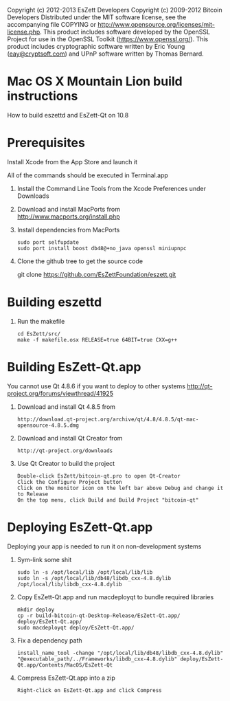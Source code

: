 Copyright (c) 2012-2013 EsZett Developers
Copyright (c) 2009-2012 Bitcoin Developers
Distributed under the MIT software license, see the accompanying file
COPYING or http://www.opensource.org/licenses/mit-license.php. This
product includes software developed by the OpenSSL Project for use in the
OpenSSL Toolkit (https://www.openssl.org/). This product includes cryptographic
software written by Eric Young (eay@cryptsoft.com) and UPnP software written by
Thomas Bernard.


Mac OS X Mountain Lion build instructions
=========================================
How to build eszettd and EsZett-Qt on 10.8


Prerequisites
=============
Install Xcode from the App Store and launch it

All of the commands should be executed in Terminal.app

1.  Install the Command Line Tools from the Xcode Preferences under Downloads

2.  Download and install MacPorts from http://www.macports.org/install.php

3.  Install dependencies from MacPorts

		sudo port selfupdate
		sudo port install boost db48@+no_java openssl miniupnpc

4.  Clone the github tree to get the source code

	git clone https://github.com/EsZettFoundation/eszett.git


Building eszettd
=================

1.  Run the makefile

		cd EsZett/src/
		make -f makefile.osx RELEASE=true 64BIT=true CXX=g++


Building EsZett-Qt.app
=======================
You cannot use Qt 4.8.6 if you want to deploy to other systems
http://qt-project.org/forums/viewthread/41925

1.  Download and install Qt 4.8.5 from

		http://download.qt-project.org/archive/qt/4.8/4.8.5/qt-mac-opensource-4.8.5.dmg

2.  Download and install Qt Creator from

		http://qt-project.org/downloads

3.  Use Qt Creator to build the project

		Double-click EsZett/bitcoin-qt.pro to open Qt-Creator
		Click the Configure Project button
		Click on the monitor icon on the left bar above Debug and change it to Release
		On the top menu, click Build and Build Project "bitcoin-qt"


Deploying EsZett-Qt.app
========================
Deploying your app is needed to run it on non-development systems

1.  Sym-link some shit

		sudo ln -s /opt/local/lib /opt/local/lib/lib
		sudo ln -s /opt/local/lib/db48/libdb_cxx-4.8.dylib /opt/local/lib/libdb_cxx-4.8.dylib

2.  Copy EsZett-Qt.app and run macdeployqt to bundle required libraries

		mkdir deploy
		cp -r build-bitcoin-qt-Desktop-Release/EsZett-Qt.app/ deploy/EsZett-Qt.app/
		sudo macdeployqt deploy/EsZett-Qt.app/

3.  Fix a dependency path

		install_name_tool -change "/opt/local/lib/db48/libdb_cxx-4.8.dylib" "@executable_path/../Frameworks/libdb_cxx-4.8.dylib" deploy/EsZett-Qt.app/Contents/MacOS/EsZett-Qt

4.  Compress EsZett-Qt.app into a zip

		Right-click on EsZett-Qt.app and click Compress